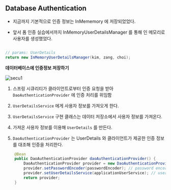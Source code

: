 


## Database Authentication


- 지금까지 기본적으로 인증 정보는 InMememory 에 저장되었었다.

- 앞서 폼 인증 실습에서까지 InMemoryUserDetailsManager 를 통해 인 메모리로 사용자를 생성했었다.

```java

// params: UserDetails
return new InMemoryUserDetailsManager(kim, zang, choi);

```



**데이터베이스에 인증정보 저장하기**


![secu1](https://user-images.githubusercontent.com/76927397/163817585-b39c798c-3f2d-401a-ab5d-f01d84294041.JPG)


1. 스프링 시큐리티가 클라이언트로부터 인증 요청을 받아 `DaoAuthenticationProvider` 에 인증 처리를 위임함

2. `UserDetailsService` 에게 사용자 정보를 가져오게 한다.

3. `UserDetailsService` 구현 클래스는 데이터 저장소에서 사용자 정보를 가져온다.

4. 가져온 사용자 정보를 이용해 `UserDetails` 를 만든다.

5. `DaoAuthenticationProvider` 는 UserDetails 와 클라이언트가 제공한 인증 정보를 대조해 인증을 처리한다.


```java
    @Bean
    public DaoAuthenticationProvider daoAuthenticationProvider() {
        DaoAuthenticationProvider provider = new DaoAuthenticationProvider();
        provider.setPasswordEncoder(passwordEncoder); // password encorder
        provider.setUserDetailsService(applicationUserService); // userDetailsService 구현체
        return provider;
    }
``` 

